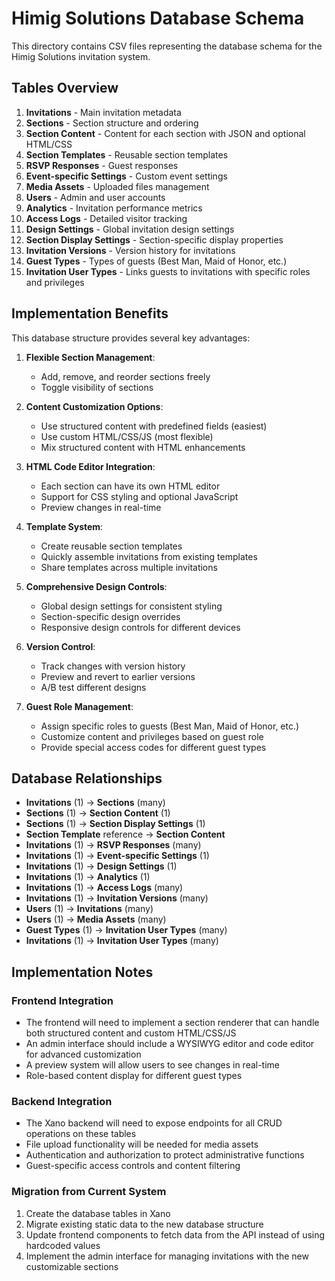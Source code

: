 # Himig Solutions Database Schema

This directory contains CSV files representing the database schema for the Himig Solutions invitation system.

## Tables Overview

1. **Invitations** - Main invitation metadata
2. **Sections** - Section structure and ordering
3. **Section Content** - Content for each section with JSON and optional HTML/CSS
4. **Section Templates** - Reusable section templates
5. **RSVP Responses** - Guest responses
6. **Event-specific Settings** - Custom event settings
7. **Media Assets** - Uploaded files management
8. **Users** - Admin and user accounts
9. **Analytics** - Invitation performance metrics
10. **Access Logs** - Detailed visitor tracking
11. **Design Settings** - Global invitation design settings
12. **Section Display Settings** - Section-specific display properties
13. **Invitation Versions** - Version history for invitations
14. **Guest Types** - Types of guests (Best Man, Maid of Honor, etc.)
15. **Invitation User Types** - Links guests to invitations with specific roles and privileges

## Implementation Benefits

This database structure provides several key advantages:

1. **Flexible Section Management**:
   - Add, remove, and reorder sections freely
   - Toggle visibility of sections

2. **Content Customization Options**:
   - Use structured content with predefined fields (easiest)
   - Use custom HTML/CSS/JS (most flexible)
   - Mix structured content with HTML enhancements

3. **HTML Code Editor Integration**:
   - Each section can have its own HTML editor
   - Support for CSS styling and optional JavaScript
   - Preview changes in real-time

4. **Template System**:
   - Create reusable section templates
   - Quickly assemble invitations from existing templates
   - Share templates across multiple invitations

5. **Comprehensive Design Controls**:
   - Global design settings for consistent styling
   - Section-specific design overrides
   - Responsive design controls for different devices

6. **Version Control**:
   - Track changes with version history
   - Preview and revert to earlier versions
   - A/B test different designs

7. **Guest Role Management**:
   - Assign specific roles to guests (Best Man, Maid of Honor, etc.)
   - Customize content and privileges based on guest role
   - Provide special access codes for different guest types

## Database Relationships

- **Invitations** (1) → **Sections** (many)
- **Sections** (1) → **Section Content** (1)
- **Sections** (1) → **Section Display Settings** (1)
- **Section Template** reference → **Section Content**
- **Invitations** (1) → **RSVP Responses** (many)
- **Invitations** (1) → **Event-specific Settings** (1)
- **Invitations** (1) → **Design Settings** (1)
- **Invitations** (1) → **Analytics** (1)
- **Invitations** (1) → **Access Logs** (many)
- **Invitations** (1) → **Invitation Versions** (many)
- **Users** (1) → **Invitations** (many)
- **Users** (1) → **Media Assets** (many)
- **Guest Types** (1) → **Invitation User Types** (many)
- **Invitations** (1) → **Invitation User Types** (many)

## Implementation Notes

### Frontend Integration
- The frontend will need to implement a section renderer that can handle both structured content and custom HTML/CSS/JS
- An admin interface should include a WYSIWYG editor and code editor for advanced customization
- A preview system will allow users to see changes in real-time
- Role-based content display for different guest types

### Backend Integration
- The Xano backend will need to expose endpoints for all CRUD operations on these tables
- File upload functionality will be needed for media assets
- Authentication and authorization to protect administrative functions
- Guest-specific access controls and content filtering

### Migration from Current System
1. Create the database tables in Xano
2. Migrate existing static data to the new database structure
3. Update frontend components to fetch data from the API instead of using hardcoded values
4. Implement the admin interface for managing invitations with the new customizable sections